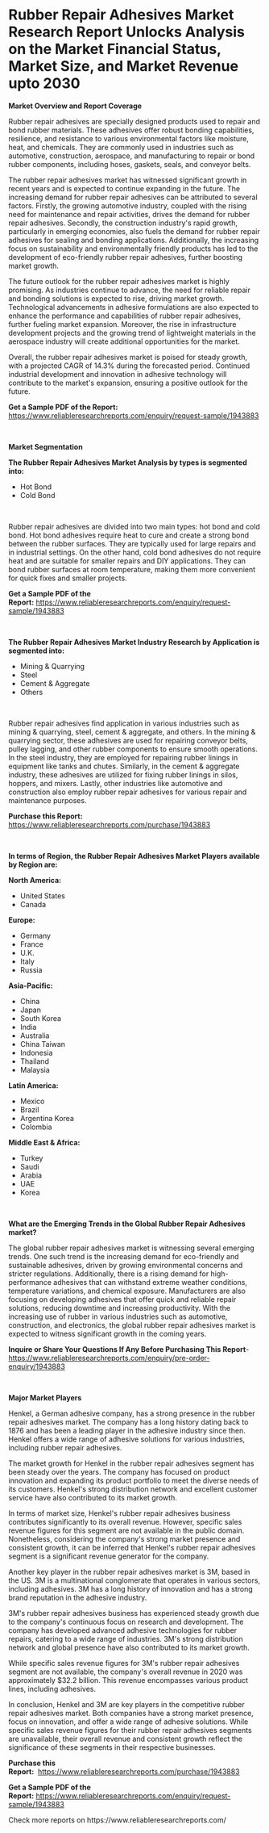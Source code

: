 <p><h1>Rubber Repair Adhesives Market Research Report Unlocks Analysis on the Market Financial Status, Market Size, and Market Revenue upto 2030</h1></p><p><strong>Market Overview and Report Coverage</strong></p>
<p><p>Rubber repair adhesives are specially designed products used to repair and bond rubber materials. These adhesives offer robust bonding capabilities, resilience, and resistance to various environmental factors like moisture, heat, and chemicals. They are commonly used in industries such as automotive, construction, aerospace, and manufacturing to repair or bond rubber components, including hoses, gaskets, seals, and conveyor belts.</p><p>The rubber repair adhesives market has witnessed significant growth in recent years and is expected to continue expanding in the future. The increasing demand for rubber repair adhesives can be attributed to several factors. Firstly, the growing automotive industry, coupled with the rising need for maintenance and repair activities, drives the demand for rubber repair adhesives. Secondly, the construction industry's rapid growth, particularly in emerging economies, also fuels the demand for rubber repair adhesives for sealing and bonding applications. Additionally, the increasing focus on sustainability and environmentally friendly products has led to the development of eco-friendly rubber repair adhesives, further boosting market growth.</p><p>The future outlook for the rubber repair adhesives market is highly promising. As industries continue to advance, the need for reliable repair and bonding solutions is expected to rise, driving market growth. Technological advancements in adhesive formulations are also expected to enhance the performance and capabilities of rubber repair adhesives, further fueling market expansion. Moreover, the rise in infrastructure development projects and the growing trend of lightweight materials in the aerospace industry will create additional opportunities for the market.</p><p>Overall, the rubber repair adhesives market is poised for steady growth, with a projected CAGR of 14.3% during the forecasted period. Continued industrial development and innovation in adhesive technology will contribute to the market's expansion, ensuring a positive outlook for the future.</p></p>
<p><strong>Get a Sample PDF of the Report:</strong> <a href="https://www.reliableresearchreports.com/enquiry/request-sample/1943883">https://www.reliableresearchreports.com/enquiry/request-sample/1943883</a></p>
<p>&nbsp;</p>
<p><strong>Market Segmentation</strong></p>
<p><strong>The Rubber Repair Adhesives Market Analysis by types is segmented into:</strong></p>
<p><ul><li>Hot Bond</li><li>Cold Bond</li></ul></p>
<p>&nbsp;</p>
<p><p>Rubber repair adhesives are divided into two main types: hot bond and cold bond. Hot bond adhesives require heat to cure and create a strong bond between the rubber surfaces. They are typically used for large repairs and in industrial settings. On the other hand, cold bond adhesives do not require heat and are suitable for smaller repairs and DIY applications. They can bond rubber surfaces at room temperature, making them more convenient for quick fixes and smaller projects.</p></p>
<p><strong>Get a Sample PDF of the Report:</strong>&nbsp;<a href="https://www.reliableresearchreports.com/enquiry/request-sample/1943883">https://www.reliableresearchreports.com/enquiry/request-sample/1943883</a></p>
<p>&nbsp;</p>
<p><strong>The Rubber Repair Adhesives Market Industry Research by Application is segmented into:</strong></p>
<p><ul><li>Mining & Quarrying</li><li>Steel</li><li>Cement & Aggregate</li><li>Others</li></ul></p>
<p>&nbsp;</p>
<p><p>Rubber repair adhesives find application in various industries such as mining & quarrying, steel, cement & aggregate, and others. In the mining & quarrying sector, these adhesives are used for repairing conveyor belts, pulley lagging, and other rubber components to ensure smooth operations. In the steel industry, they are employed for repairing rubber linings in equipment like tanks and chutes. Similarly, in the cement & aggregate industry, these adhesives are utilized for fixing rubber linings in silos, hoppers, and mixers. Lastly, other industries like automotive and construction also employ rubber repair adhesives for various repair and maintenance purposes.</p></p>
<p><strong>Purchase this Report:</strong>&nbsp; <a href="https://www.reliableresearchreports.com/purchase/1943883">https://www.reliableresearchreports.com/purchase/1943883</a></p>
<p>&nbsp;</p>
<p><strong>In terms of Region, the Rubber Repair Adhesives Market Players available by Region are:</strong></p>
<p>
    <p> <strong> North America: </strong>
        <ul>
            <li>United States</li>
            <li>Canada</li>
        </ul>
        </p> 
    <p> <strong> Europe: </strong>
        <ul>
            <li>Germany</li>
            <li>France</li>
            <li>U.K.</li>
            <li>Italy</li>
            <li>Russia</li>
        </ul>
        </p> 
    <p> <strong> Asia-Pacific: </strong>
        <ul>
            <li>China</li>
            <li>Japan</li>
            <li>South Korea</li>
            <li>India</li>
            <li>Australia</li>
            <li>China Taiwan</li>
            <li>Indonesia</li>
            <li>Thailand</li>
            <li>Malaysia</li>
        </ul>
        </p> 
    <p> <strong> Latin America: </strong>
        <ul>
            <li>Mexico</li>
            <li>Brazil</li>
            <li>Argentina Korea</li>
            <li>Colombia</li>
        </ul>
        </p> 
    <p> <strong> Middle East & Africa: </strong>
        <ul>
            <li>Turkey</li>
            <li>Saudi</li>
            <li>Arabia</li>
            <li>UAE</li>
            <li>Korea</li>
        </ul>
    </p>
    </p>
<p>&nbsp;</p>
<p><strong>What are the Emerging Trends in the Global Rubber Repair Adhesives market?</strong></p>
<p><p>The global rubber repair adhesives market is witnessing several emerging trends. One such trend is the increasing demand for eco-friendly and sustainable adhesives, driven by growing environmental concerns and stricter regulations. Additionally, there is a rising demand for high-performance adhesives that can withstand extreme weather conditions, temperature variations, and chemical exposure. Manufacturers are also focusing on developing adhesives that offer quick and reliable repair solutions, reducing downtime and increasing productivity. With the increasing use of rubber in various industries such as automotive, construction, and electronics, the global rubber repair adhesives market is expected to witness significant growth in the coming years.</p></p>
<p><strong>Inquire or Share Your Questions If Any Before Purchasing This Report</strong>- <a href="https://www.reliableresearchreports.com/enquiry/pre-order-enquiry/1943883">https://www.reliableresearchreports.com/enquiry/pre-order-enquiry/1943883</a></p>
<p>&nbsp;</p>
<p><strong>Major Market Players</strong></p>
<p><p>Henkel, a German adhesive company, has a strong presence in the rubber repair adhesives market. The company has a long history dating back to 1876 and has been a leading player in the adhesive industry since then. Henkel offers a wide range of adhesive solutions for various industries, including rubber repair adhesives.</p><p>The market growth for Henkel in the rubber repair adhesives segment has been steady over the years. The company has focused on product innovation and expanding its product portfolio to meet the diverse needs of its customers. Henkel's strong distribution network and excellent customer service have also contributed to its market growth.</p><p>In terms of market size, Henkel's rubber repair adhesives business contributes significantly to its overall revenue. However, specific sales revenue figures for this segment are not available in the public domain. Nonetheless, considering the company's strong market presence and consistent growth, it can be inferred that Henkel's rubber repair adhesives segment is a significant revenue generator for the company.</p><p>Another key player in the rubber repair adhesives market is 3M, based in the US. 3M is a multinational conglomerate that operates in various sectors, including adhesives. 3M has a long history of innovation and has a strong brand reputation in the adhesive industry.</p><p>3M's rubber repair adhesives business has experienced steady growth due to the company's continuous focus on research and development. The company has developed advanced adhesive technologies for rubber repairs, catering to a wide range of industries. 3M's strong distribution network and global presence have also contributed to its market growth.</p><p>While specific sales revenue figures for 3M's rubber repair adhesives segment are not available, the company's overall revenue in 2020 was approximately $32.2 billion. This revenue encompasses various product lines, including adhesives.</p><p>In conclusion, Henkel and 3M are key players in the competitive rubber repair adhesives market. Both companies have a strong market presence, focus on innovation, and offer a wide range of adhesive solutions. While specific sales revenue figures for their rubber repair adhesives segments are unavailable, their overall revenue and consistent growth reflect the significance of these segments in their respective businesses.</p></p>
<p><strong>Purchase this Report:</strong>&nbsp;&nbsp;<a href="https://www.reliableresearchreports.com/purchase/1943883">https://www.reliableresearchreports.com/purchase/1943883</a></p>
<p></p>
<p><strong>Get a Sample PDF of the Report:</strong>&nbsp;<a href="https://www.reliableresearchreports.com/enquiry/request-sample/1943883">https://www.reliableresearchreports.com/enquiry/request-sample/1943883</a></p>
<p>Check more reports on https://www.reliableresearchreports.com/</p>